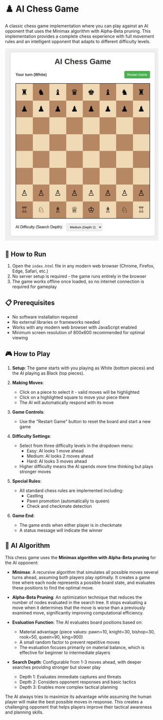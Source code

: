 # ♟️ AI Chess Game

A classic chess game implementation where you can play against an AI opponent that uses the Minimax algorithm with Alpha-Beta pruning. This implementation provides a complete chess experience with full movement rules and an intelligent opponent that adapts to different difficulty levels.

![Chess Game](./screenshots/chess.png)

## 🚀 How to Run

1. Open the `index.html` file in any modern web browser (Chrome, Firefox, Edge, Safari, etc.)
2. No server setup is required - the game runs entirely in the browser
3. The game works offline once loaded, so no internet connection is required for gameplay

## 📋 Prerequisites

- No software installation required
- No external libraries or frameworks needed
- Works with any modern web browser with JavaScript enabled
- Minimum screen resolution of 800x600 recommended for optimal viewing

## 🎮 How to Play

1. **Setup**: The game starts with you playing as White (bottom pieces) and the AI playing as Black (top pieces).

2. **Making Moves**:
   - Click on a piece to select it - valid moves will be highlighted
   - Click on a highlighted square to move your piece there
   - The AI will automatically respond with its move

3. **Game Controls**:
   - Use the "Restart Game" button to reset the board and start a new game
   
4. **Difficulty Settings**:
   - Select from three difficulty levels in the dropdown menu:
     - Easy: AI looks 1 move ahead
     - Medium: AI looks 2 moves ahead
     - Hard: AI looks 3 moves ahead
   - Higher difficulty means the AI spends more time thinking but plays stronger moves

5. **Special Rules**:
   - All standard chess rules are implemented including:
     - Castling
     - Pawn promotion (automatically to queen)
     - Check and checkmate detection

6. **Game End**:
   - The game ends when either player is in checkmate
   - A status message will indicate the winner

## 🧠 AI Algorithm

This chess game uses the **Minimax algorithm with Alpha-Beta pruning** for the AI opponent:

- **Minimax**: A recursive algorithm that simulates all possible moves several turns ahead, assuming both players play optimally. It creates a game tree where each node represents a possible board state, and evaluates these positions to find the optimal move.
  
- **Alpha-Beta Pruning**: An optimization technique that reduces the number of nodes evaluated in the search tree. It stops evaluating a move when it determines that the move is worse than a previously examined move, significantly improving computational efficiency.

- **Evaluation Function**: The AI evaluates board positions based on:
  - Material advantage (piece values: pawn=10, knight=30, bishop=30, rook=50, queen=90, king=900)
  - A small random factor to prevent repetitive moves
  - The evaluation focuses primarily on material balance, which is effective for beginner to intermediate players

- **Search Depth**: Configurable from 1-3 moves ahead, with deeper searches providing stronger but slower play
  - Depth 1: Evaluates immediate captures and threats
  - Depth 2: Considers opponent responses and basic tactics
  - Depth 3: Enables more complex tactical planning

The AI always tries to maximize its advantage while assuming the human player will make the best possible moves in response. This creates a challenging opponent that helps players improve their tactical awareness and planning skills.